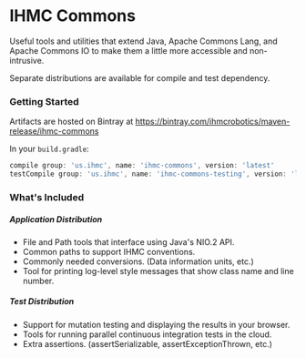 IHMC Commons
============

Useful tools and utilities that extend Java, Apache Commons Lang, and Apache Commons IO to make them a little more accessible and non-intrusive.

Separate distributions are available for compile and test dependency.

### Getting Started

Artifacts are hosted on Bintray at https://bintray.com/ihmcrobotics/maven-release/ihmc-commons

In your `build.gradle`:
```groovy
compile group: 'us.ihmc', name: 'ihmc-commons', version: 'latest'
testCompile group: 'us.ihmc', name: 'ihmc-commons-testing', version: 'latest'
```

### What's Included

##### Application Distribution

- File and Path tools that interface using Java's NIO.2 API.
- Common paths to support IHMC conventions.
- Commonly needed conversions. (Data information units, etc.)
- Tool for printing log-level style messages that show class name and line number.

##### Test Distribution

- Support for mutation testing and displaying the results in your browser.
- Tools for running parallel continuous integration tests in the cloud.
- Extra assertions. (assertSerializable, assertExceptionThrown, etc.)

